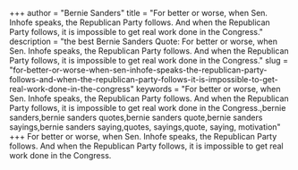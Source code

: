 +++
author = "Bernie Sanders"
title = "For better or worse, when Sen. Inhofe speaks, the Republican Party follows. And when the Republican Party follows, it is impossible to get real work done in the Congress."
description = "the best Bernie Sanders Quote: For better or worse, when Sen. Inhofe speaks, the Republican Party follows. And when the Republican Party follows, it is impossible to get real work done in the Congress."
slug = "for-better-or-worse-when-sen-inhofe-speaks-the-republican-party-follows-and-when-the-republican-party-follows-it-is-impossible-to-get-real-work-done-in-the-congress"
keywords = "For better or worse, when Sen. Inhofe speaks, the Republican Party follows. And when the Republican Party follows, it is impossible to get real work done in the Congress.,bernie sanders,bernie sanders quotes,bernie sanders quote,bernie sanders sayings,bernie sanders saying,quotes, sayings,quote, saying, motivation"
+++
For better or worse, when Sen. Inhofe speaks, the Republican Party follows. And when the Republican Party follows, it is impossible to get real work done in the Congress.
